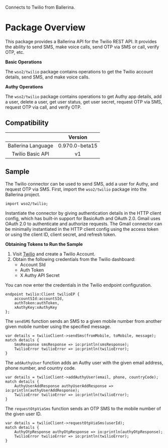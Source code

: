 Connects to Twilio from Ballerina. 

# Package Overview

This package provides a Ballerina API for the Twilio REST API. It provides the ability to send SMS, make voice calls, 
send OTP via SMS or call, verify OTP, etc.

**Basic Operations**

The `wso2/twilio` package contains operations to get the Twilio account details, send SMS, and make voice calls.

**Authy Operations**

The `wso2/twilio` package contains operations to get Authy app details, add a user, delete a user, get user status, get 
user secret, request OTP via SMS, request OTP via call, and verify OTP.

## Compatibility
|                    |    Version     |  
| :-----------------:|:--------------:| 
| Ballerina Language | 0.970.0-beta15 |
| Twilio Basic API  |    v1         |  

## Sample
The Twilio connector can be used to send SMS, add a user for Authy, and request OTP via SMS. First, import the 
`wso2/twilio` package into the Ballerina project.
```ballerina
import wso2/twilio;
```
Instantiate the connector by giving authentication details in the HTTP client config, which has built-in support for 
BasicAuth and OAuth 2.0. Gmail uses OAuth 2.0 to authenticate and authorize requests. The Gmail connector can be 
minimally instantiated in the HTTP client config using the access token or using the client ID, client secret, 
and refresh token.

**Obtaining Tokens to Run the Sample**

1. Visit [Twilio](https://www.twilio.com/) and create a Twilio Account.
2. Obtain the following credentials from the Twilio dashboard:
    * Account SId
    * Auth Token
    * X Authy API Secret

You can now enter the credentials in the Twilio endpoint configuration.
```ballerina
endpoint twilio:Client twilioEP {
    accountSId:accountSId,
    authToken:authToken,
    xAuthyKey:xAuthyKey
};
```
The `sendSMS` function sends an SMS to a given mobile number from another given mobile number using the specified message.
```ballerina
var details = twilioClient->sendSms(fromMobile, toMobile, message);
match details {
    SmsResponse smsResponse => io:println(smsResponse);
    TwilioError twilioError => io:println(twilioError);
}
```
The `addAuthyUser` function adds an Authy user with the given email address, phone number, and country code.
```ballerina
var details = twilioClient->addAuthyUser(email, phone, countryCode);
match details {
    AuthyUserAddResponse authyUserAddResponse => io:println(authyUserAddResponse);
    TwilioError twilioError => io:println(twilioError);
}
```
The `requestOtpViaSms` function sends an OTP SMS to the mobile number of the given user ID.
```ballerina
var details = twilioClient->requestOtpViaSms(userId);
match details {
    AuthyOtpResponse authyOtpResponse => io:println(authyOtpResponse);
    TwilioError twilioError => io:println(twilioError);
}
```